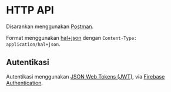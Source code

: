 # HTTP API

Disarankan menggunakan [Postman](https://www.getpostman.com/).

Format menggunakan [hal+json](http://stateless.co/hal_specification.html) dengan `Content-Type: application/hal+json`.

## Autentikasi

Autentikasi menggunakan [JSON Web Tokens (JWT)](https://jwt.io/), via [Firebase Authentication](https://firebase.google.com/docs/auth/?hl=id).

